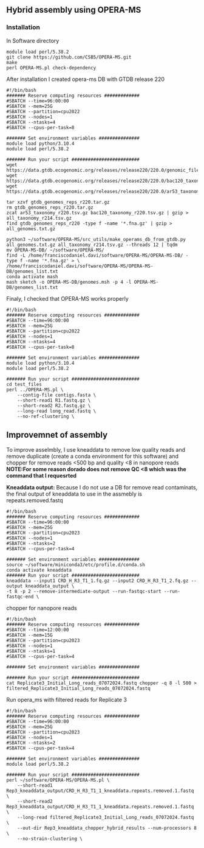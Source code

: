 ## Hybrid assembly using OPERA-MS
### Installation
In Software directory
```
module load perl/5.38.2
git clone https://github.com/CSB5/OPERA-MS.git
make
perl OPERA-MS.pl check-dependency
```

After installation I created opera-ms DB with GTDB release 220

```
#!/bin/bash
####### Reserve computing resources #############
#SBATCH --time=96:00:00
#SBATCH --mem=25G
#SBATCH --partition=cpu2022
#SBATCH --nodes=1
#SBATCH --ntasks=4
#SBATCH --cpus-per-task=8

####### Set environment variables ###############
module load python/3.10.4
module load perl/5.38.2

####### Run your script #########################
wget https://data.gtdb.ecogenomic.org/releases/release220/220.0/genomic_files_reps/gtdb_genomes_reps_r220.tar.gz
wget https://data.gtdb.ecogenomic.org/releases/release220/220.0/bac120_taxonomy_r220.tsv.gz
wget https://data.gtdb.ecogenomic.org/releases/release220/220.0/ar53_taxonomy_r220.tsv.gz

tar xzvf gtdb_genomes_reps_r220.tar.gz
rm gtdb_genomes_reps_r220.tar.gz
zcat ar53_taxonomy_r220.tsv.gz bac120_taxonomy_r220.tsv.gz | gzip > all_taxonomy_r214.tsv.gz
find gtdb_genomes_reps_r220 -type f -name '*.fna.gz' | gzip > all_genomes.txt.gz

python3 ~/software/OPERA-MS/src_utils/make_operams_db_from_gtdb.py all_genomes.txt.gz all_taxonomy_r214.tsv.gz --threads 12 | tqdm
mv OPERA-MS-DB/ ~/software/OPERA-MS/
find -L /home/franciscodaniel.davi/software/OPERA-MS/OPERA-MS-DB/ -type f -name '*.fna.gz' > \
/home/franciscodaniel.davi/software/OPERA-MS/OPERA-MS-DB/genomes_list.txt
conda activate mash
mash sketch -o OPERA-MS-DB/genomes.msh -p 4 -l OPERA-MS-DB/genomes_list.txt
```

Finaly, I checked that OPERA-MS works properly
```
#!/bin/bash
####### Reserve computing resources #############
#SBATCH --time=96:00:00
#SBATCH --mem=25G
#SBATCH --partition=cpu2022
#SBATCH --nodes=1
#SBATCH --ntasks=4
#SBATCH --cpus-per-task=8

####### Set environment variables ###############
module load python/3.10.4
module load perl/5.38.2

####### Run your script #########################
cd test_files
perl ../OPERA-MS.pl \
    --contig-file contigs.fasta \
    --short-read1 R1.fastq.gz \
    --short-read2 R2.fastq.gz \
    --long-read long_read.fastq \
    --no-ref-clustering \
```

## Improvemnet of assembly 
To improve asselmbly, I use kneaddata to remove low quality reads and remove duplicate (create a conda environment for this software) and chopper for remove reads <500 bp  and quality <8 in nanopore reads **NOTE:For some reason dorado does not remove QC <8 which was the command that I requesrted**

**Kneaddata output:** Because I do not use a DB for remove read contaminats, the final output of kneaddata to use in the assmebly is repeats.removed.fastq

```
#!/bin/bash
####### Reserve computing resources #############
#SBATCH --time=96:00:00
#SBATCH --mem=25G
#SBATCH --partition=cpu2023
#SBATCH --nodes=1
#SBATCH --ntasks=2
#SBATCH --cpus-per-task=4

####### Set environment variables ###############
source ~/software/miniconda3/etc/profile.d/conda.sh
conda activate kneaddata
####### Run your script #########################
kneaddata --input1 CRD_H_R3_T1_1.fq.gz --input2 CRD_H_R3_T1_2.fq.gz --output kneaddata_output \
-t 8 -p 2 --remove-intermediate-output --run-fastqc-start --run-fastqc-end \
```

chopper for nanopore reads

```
#!/bin/bash
####### Reserve computing resources #############
#SBATCH --time=12:00:00
#SBATCH --mem=15G
#SBATCH --partition=cpu2023
#SBATCH --nodes=1
#SBATCH --ntasks=1
#SBATCH --cpus-per-task=4

####### Set environment variables ###############

####### Run your script #########################
cat Replicate3_Initial_Long_reads_07072024.fastq chopper -q 8 -l 500 > filtered_Replicate3_Initial_Long_reads_07072024.fastq
```

Run opera_ms with filtered reads for Replicate 3

```
#!/bin/bash
####### Reserve computing resources #############
#SBATCH --time=96:00:00
#SBATCH --mem=25G
#SBATCH --partition=cpu2023
#SBATCH --nodes=1
#SBATCH --ntasks=2
#SBATCH --cpus-per-task=4

####### Set environment variables ###############
module load perl/5.38.2

####### Run your script #########################
perl ~/software/OPERA-MS/OPERA-MS.pl \
    --short-read1 Rep3_kneaddata_output/CRD_H_R3_T1_1_kneaddata.repeats.removed.1.fastq \
    --short-read2 Rep3_kneaddata_output/CRD_H_R3_T1_1_kneaddata.repeats.removed.1.fastq \
    --long-read filtered_Replicate3_Initial_Long_reads_07072024.fastq \
    --out-dir Rep3_kneaddata_chopper_hybrid_results --num-processors 8 \
    --no-strain-clustering \
```
